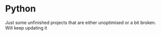# Python
Just some unfinished projects that are either unoptimised or a bit broken. Will keep updating it
